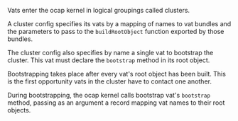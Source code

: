Vats enter the ocap kernel in logical groupings called clusters.

A cluster config specifies its vats by a mapping of names to vat bundles and the parameters to pass to the `buildRootObject` function exported by those bundles.

The cluster config also specifies by name a single vat to bootstrap the cluster. This vat must declare the `bootstrap` method in its root object.

Bootstrapping takes place after every vat's root object has been built. This is the first opportunity vats in the cluster have to contact one another.

During bootstrapping, the ocap kernel calls bootstrap vat's `bootstrap` method, passing as an argument a record mapping vat names to their root objects.
